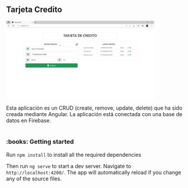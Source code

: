 
<h2>Tarjeta Credito</h2>


<img width="80%" align="center" src="/src/assets/TarjetaCredito.jpg" alt="Tarjeta" /> <br/>


Esta aplicación es un CRUD (create, remove, update, delete) que ha sido creada mediante Angular. La aplicación está conectada con una base de datos en Firebase.

#

<h3>:books: Getting started</h3>

Run `npm install` to install all the required dependencies

Then run `ng serve` to start a dev server.
Navigate to `http://localhost:4200/`. The app will automatically reload if you change any of the source files.





















